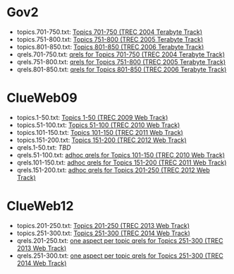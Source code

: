 Gov2
====

+ topics.701-750.txt: [Topics 701-750 (TREC 2004 Terabyte Track)](http://trec.nist.gov/data/terabyte/04/04topics.701-750.txt)
+ topics.751-800.txt: [Topics 751-800 (TREC 2005 Terabyte Track)](http://trec.nist.gov/data/terabyte/05/05.topics.751-800.txt)
+ topics.801-850.txt: [Topics 801-850 (TREC 2006 Terabyte Track)](http://trec.nist.gov/data/terabyte/06/06.topics.801-850.txt)
+ qrels.701-750.txt: [qrels for Topics 701-750 (TREC 2004 Terabyte Track)](http://trec.nist.gov/data/terabyte/04/04.qrels.12-Nov-04)
+ qrels.751-800.txt: [qrels for Topics 751-800 (TREC 2005 Terabyte Track)](http://trec.nist.gov/data/terabyte/05/05.adhoc_qrels)
+ qrels.801-850.txt: [qrels for Topics 801-850 (TREC 2006 Terabyte Track)](http://trec.nist.gov/data/terabyte/06/qrels.tb06.top50)

ClueWeb09
=========

+ topics.1-50.txt:    [Topics 1-50 (TREC 2009 Web Track)](http://trec.nist.gov/data/web/09/wt09.topics.full.xml)
+ topics.51-100.txt:  [Topics 51-100 (TREC 2010 Web Track)](http://trec.nist.gov/data/web/10/wt2010-topics.xml)
+ topics.101-150.txt: [Topics 101-150 (TREC 2011 Web Track)](http://trec.nist.gov/data/web/11/full-topics.xml)
+ topics.151-200.txt: [Topics 151-200 (TREC 2012 Web Track)](http://trec.nist.gov/data/web/12/full-topics.xml)
+ qrels.1-50.txt:    _TBD_
+ qrels.51-100.txt:  [adhoc qrels for Topics 101-150 (TREC 2010 Web Track)](http://trec.nist.gov/data/web/10/10.adhoc-qrels.final)
+ qrels.101-150.txt: [adhoc qrels for Topics 151-200 (TREC 2011 Web Track)](http://trec.nist.gov/data/web/11/qrels.adhoc)
+ qrels.151-200.txt: [adhoc qrels for Topics 201-250 (TREC 2012 Web Track)](http://trec.nist.gov/data/web/12/qrels.adhoc)

ClueWeb12
=========
+ topics.201-250.txt: [Topics 201-250 (TREC 2013 Web Track)](http://trec.nist.gov/data/web/2013/trec2013-topics.xml)
+ topics.251-300.txt: [Topics 251-300 (TREC 2014 Web Track)](http://trec.nist.gov/data/web/2014/trec2014-topics.xml)
+ qrels.201-250.txt: [one aspect per topic qrels for Topics 251-300 (TREC 2013 Web Track)](http://trec.nist.gov/data/web/2013/qrels.adhoc.txt)
+ qrels.251-300.txt: [one aspect per topic qrels for Topics 251-300 (TREC 2014 Web Track)](http://trec.nist.gov/data/web/2014/qrels.adhoc.txt)
